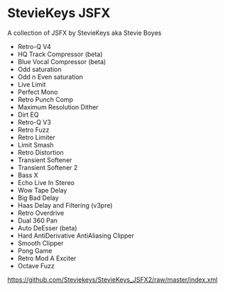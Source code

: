 # StevieKeys JSFX

A collection of JSFX by StevieKeys aka Stevie Boyes

* Retro-Q V4
* HQ Track Compressor (beta)
* Blue Vocal Compressor (beta)
* Odd saturation
* Odd n Even saturation
* Live Limit
* Perfect Mono
* Retro Punch Comp
* Maximum Resolution Dither
* Dirt EQ
* Retro-Q V3
* Retro Fuzz
* Retro Limiter
* Limit Smash
* Retro Distortion
* Transient Softener
* Transient Softener 2
* Bass X
* Echo Live In Stereo
* Wow Tape Delay
* Big Bad Delay
* Haas Delay and Filtering (v3pre)
* Retro Overdrive
* Dual 360 Pan
* Auto DeEsser (beta)
* Hard AntiDerivative AntiAliasing Clipper
* Smooth Clipper
* Pong Game
* Retro Mod A Exciter
* Octave Fuzz

https://github.com/Steviekeys/StevieKeys_JSFX2/raw/master/index.xml
